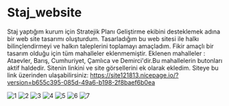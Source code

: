 # Staj_website
Staj yaptığım kurum için Stratejik Planı Geliştirme ekibini desteklemek adına bir web site tasarımı oluşturdum. 
Tasarladığım bu web sitesi ile halkı bilinçlendirmeyi ve halkın taleplerini toplamayı amaçladım.
Fikir amaçlı bir tasarım olduğu için tüm mahalleler eklenmemiştir. Eklenen mahalleler : Ataevler, Barış, Cumhuriyet, Çamlıca ve Demirci'dir.Bu mahallelerin butonları aktif haldedir.
Sitenin linkini ve site görsellerini ek olarak ekledim. 
Siteye bu link üzerinden ulaşabilirsiniz: https://site121813.nicepage.io/?version=b655c395-085d-49a6-b198-2f8baef6b0ea

![1](https://github.com/sdcsde/Staj_website/assets/80518882/17d1c1cb-861e-475f-844c-3c06cad91c72)
![2](https://github.com/sdcsde/Staj_website/assets/80518882/8e9a9ad8-b92a-45f1-ad3f-d6d18c0c8aab)
![3](https://github.com/sdcsde/Staj_website/assets/80518882/d4978813-69fe-44fb-a937-16b7bb6db33e)
![4](https://github.com/sdcsde/Staj_website/assets/80518882/41241d4a-130f-452d-af4f-3d95a4caa0d4)
![5](https://github.com/sdcsde/Staj_website/assets/80518882/30a27383-4f5d-49aa-aa77-7c172cb4ec0e)
![6](https://github.com/sdcsde/Staj_website/assets/80518882/2fb4c705-7c34-4c96-b716-5fa39ae850b2)
![7](https://github.com/sdcsde/Staj_website/assets/80518882/4965bc29-de59-4d2a-92b3-efb46013bfda)
